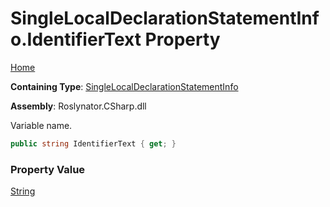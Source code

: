 # SingleLocalDeclarationStatementInfo\.IdentifierText Property

[Home](../../../../../README.md)

**Containing Type**: [SingleLocalDeclarationStatementInfo](../README.md)

**Assembly**: Roslynator\.CSharp\.dll

  
Variable name\.

```csharp
public string IdentifierText { get; }
```

### Property Value

[String](https://docs.microsoft.com/en-us/dotnet/api/system.string)

